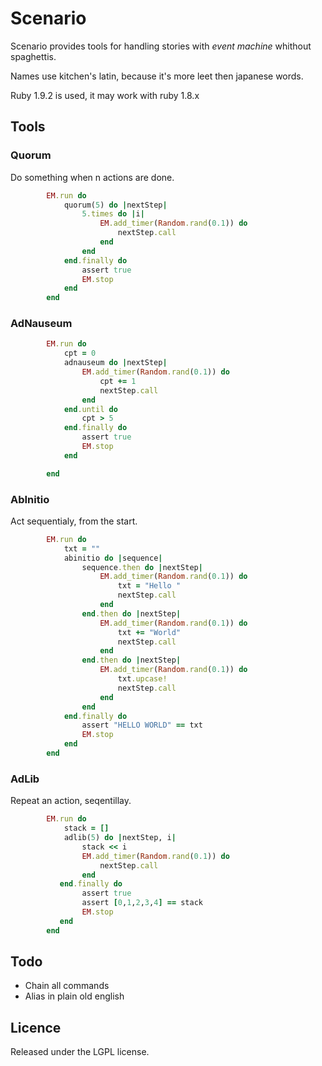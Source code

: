 Scenario
========

Scenario provides tools for handling stories with *event machine* whithout spaghettis.

Names use kitchen's latin, because it's more leet then japanese words.

Ruby 1.9.2 is used, it may work with ruby 1.8.x

Tools
-----

### Quorum

Do something when n actions are done.

```ruby
        EM.run do
            quorum(5) do |nextStep|
                5.times do |i|
                    EM.add_timer(Random.rand(0.1)) do
                        nextStep.call
                    end
                end
            end.finally do
                assert true
                EM.stop
            end
        end

```

### AdNauseum

```ruby
        EM.run do
            cpt = 0
            adnauseum do |nextStep|
                EM.add_timer(Random.rand(0.1)) do
                    cpt += 1
                    nextStep.call
                end
            end.until do
                cpt > 5
            end.finally do
                assert true
                EM.stop
            end

        end
 ```

### AbInitio

Act sequentialy, from the start.
```ruby
        EM.run do
            txt = ""
            abinitio do |sequence|
                sequence.then do |nextStep|
                    EM.add_timer(Random.rand(0.1)) do
                        txt = "Hello "
                        nextStep.call
                    end
                end.then do |nextStep|
                    EM.add_timer(Random.rand(0.1)) do
                        txt += "World"
                        nextStep.call
                    end
                end.then do |nextStep|
                    EM.add_timer(Random.rand(0.1)) do
                        txt.upcase!
                        nextStep.call
                    end
                end
            end.finally do
                assert "HELLO WORLD" == txt
                EM.stop
            end
        end
 ```

### AdLib

Repeat an action, seqentillay.
```ruby
        EM.run do
            stack = []
            adlib(5) do |nextStep, i|
                stack << i
                EM.add_timer(Random.rand(0.1)) do
                    nextStep.call
                end
           end.finally do
                assert true
                assert [0,1,2,3,4] == stack
                EM.stop
           end
        end
 ```

Todo
----

 * Chain all commands
 * Alias in plain old english

Licence
-------

Released under the LGPL license.
